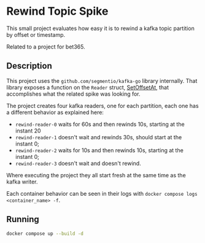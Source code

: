 # Rewind Topic Spike

This small project evaluates how easy it is to rewind a kafka topic partition by offset or timestamp.

Related to a project for bet365.

## Description

This project uses the `github.com/segmentio/kafka-go` library internally. That library exposes a function on the `Reader` struct, [SetOffsetAt](https://pkg.go.dev/github.com/segmentio/kafka-go#Reader.c), that accomplishes what the related spike was looking for.

The project creates four kafka readers, one for each partition, each one has a different behavior as explained here:

- `rewind-reader-0` waits for 60s and then rewinds 10s, starting at the instant 20
- `rewind-reader-1` doesn't wait and rewinds 30s, should start at the instant 0;
- `rewind-reader-2` waits for 10s and then rewinds 10s, starting at the instant 0;
- `rewind-reader-3` doesn't wait and doesn't rewind.

Where executing the project they all start fresh at the same time as the kafka writer.

Each container behavior can be seen in their logs with `docker compose logs <container_name> -f`.

## Running

```sh
docker compose up --build -d
```
